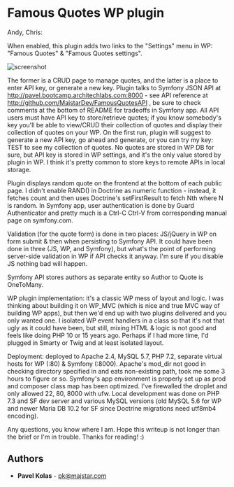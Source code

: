 # Famous Quotes WP plugin

Andy, Chris:

When enabled, this plugin adds two links to the "Settings" menu in WP: "Famous Quotes" & "Famous Quotes settings".

![screenshot](https://github.com/MajstarDev/FamousQuotesWP/wpmenudemo.png)

The former is a CRUD page to manage quotes, and the latter is a place to enter API key, or generate a new key.
Plugin talks to Symfony JSON API at http://pavel.bootcamp.architechlabs.com:8000 - see API reference at http://github.com/MajstarDev/FamousQuotesAPI , be sure to check comments at the bottom of README for tradeoffs in Symfony app.
All API users must have API key to store/retrieve quotes; if you know somebody's key you'll be able to view/CRUD their collection of quotes and display their collection of quotes on your WP.
On the first run, plugin will suggest to generate a new API key, go ahead and generate, or you can try my key: TEST to see my collection of quotes.
No quotes are stored in WP DB for sure, but API key is stored in WP settings, and it's the only value stored by plugin in WP. I think it's pretty common to store keys to remote APIs in local storage.

Plugin displays random quote on the frontend at the bottom of each public page. I didn't enable RAND() in Doctrine as numeric function - instead, it fetches count and then uses Doctrine's setFirstResult to fetch Nth where N is random.
In Symfony app, user authentication is done by Guard Authenticator and pretty much is a Ctrl-C Ctrl-V from corresponding manual page on symfony.com.

Validation (for the quote form) is done in two places: JS/jQuery in WP on form submit & then when persisting to Symfony API. It could have been done in three 
(JS, WP, and Symfony), but what's the point of performing server-side validation in WP if API checks it anyway. I'm sure if you disable JS nothing bad will happen.

Symfony API stores authors as separate entity so Author to Quote is OneToMany.

WP plugin implementation: it's a classic WP mess of layout and logic. I was thinking about building it on WP_MVC (which is nice and true MVC way of building WP apps),
but then we'd end up with two plugins delivered and you only wanted one. I isolated WP event handlers in a class so that it's not that ugly as it could have been,
but still, mixing HTML & logic is not good and feels like doing PHP 10 or 15 years ago. Perhaps if I had more time, I'd plugged in Smarty or Twig and at least isolated layout.

Deployment: deployed to Apache 2.4, MySQL 5.7, PHP 7.2, separate virtual hosts for WP (:80) & Symfony (:8000). Apache's mod_dir not good in checking directory specified in 
<Directory> and eats non-existing path, took me some 3 hours to figure or so. Symfony's app environment is properly set up as prod and composer class map has been optimized.
I've firewalled the droplet and only allowed 22, 80, 8000 with ufw. Local development was done on PHP 7.3 and SF dev server and various MySQL versions (old MySQL 5.6 for WP and
newer Maria DB 10.2 for SF since Doctrine migrations need utf8mb4 encoding).

Any questions, you know where I am. Hope this writeup is not longer than the brief or I'm in trouble. Thanks for reading! :)

## Authors

* **Pavel Kolas** - pk@majstar.com
